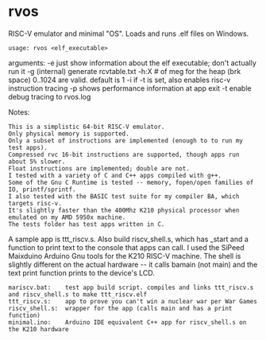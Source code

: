 # rvos
RISC-V emulator and minimal "OS". Loads and runs .elf files on Windows.

    usage: rvos <elf_executable>

   arguments:    -e     just show information about the elf executable; don't actually run it
                 -g     (internal) generate rcvtable.txt
                 -h:X   # of meg for the heap (brk space) 0..1024 are valid. default is 1
                 -i     if -t is set, also enables risc-v instruction tracing
                 -p     shows performance information at app exit
                 -t     enable debug tracing to rvos.log

Notes:

    This is a simplistic 64-bit RISC-V emulator.
    Only physical memory is supported.
    Only a subset of instructions are implemented (enough to to run my test apps).
    Compressed rvc 16-bit instructions are supported, though apps run about 5% slower.
    Float instructions are implemented; double are not.
    I tested with a variety of C and C++ apps compiled with g++. 
    Some of the Gnu C Runtime is tested -- memory, fopen/open families of IO, printf/sprintf.
    I also tested with the BASIC test suite for my compiler BA, which targets risc-v.
    It's slightly faster than the 400Mhz K210 physical processor when emulated on my AMD 5950x machine.
    The tests folder has test apps written in C.

A sample app is ttt_riscv.s. Also build riscv_shell.s, which has _start and a function to print text to the console
that apps can call. I used the SiPeed Maixduino Arduino Gnu tools for the K210 RISC-V machine. The shell is slightly
different on the actual hardware -- it calls bamain (not main) and the text print function prints to the device's LCD.

    mariscv.bat:    test app build script. compiles and links ttt_riscv.s and riscv_shell.s to make ttt_riscv.elf
    ttt_riscv.s:    app to prove you can't win a nuclear war per War Games
    riscv_shell.s:  wrapper for the app (calls main and has a print function)
    minimal.ino:    Arduino IDE equivalent C++ app for riscv_shell.s on the K210 hardware
    
